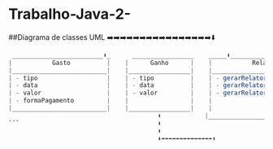 # Trabalho-Java-2-

##Diagrama de classes UML
                          ➡️➡️➡️➡️➡️➡️➡️➡️➡️➡️➡️➡️➡️➡️➡️➡️⬇️
```Java                   ⬇️                                 ⬇️
 _________________________⬇️_      _________________    _____⬇️___________________________
|           Gasto          |    |      Ganho      |    |           Relatório             |
|__________________________|    |_________________|    |_________________________________|
| - tipo                   |    | - tipo          |    | - gerarRelatorioDeGastos()      |
| - data                   |    | - data          |    | - gerarRelatorioDeGanhos()      |
| - valor                  |    | - valor         |    | - gerarRelatorioDeSaldoMensal() |
| - formaPagamento         |    |                 |    |                                 |
|__________________________|    |_________________|    |                                 |
                                         ⬇️            |_________________________________|
```                                      ⬇️                               ⬆️
                                         ⬇️                               ⬆️
                                         ⬇️➡️➡️➡️➡️➡️➡️➡️➡️➡️➡️➡️➡️➡️➡️⬆️
                                       
